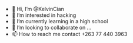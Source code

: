 - 👋 Hi, I’m @KelvinCian
- 👀 I’m interested in hacking
- 🌱 I’m currently learning in a high school 
- 💞️ I’m looking to collaborate on ...
- 📫 How to reach me contact +263 77 440 3963

<!---
KelvinCian/KelvinCian is a ✨ special ✨ repository because its `README.md` (this file) appears on your GitHub profile.
You can click the Preview link to take a look at your changes.
--->
